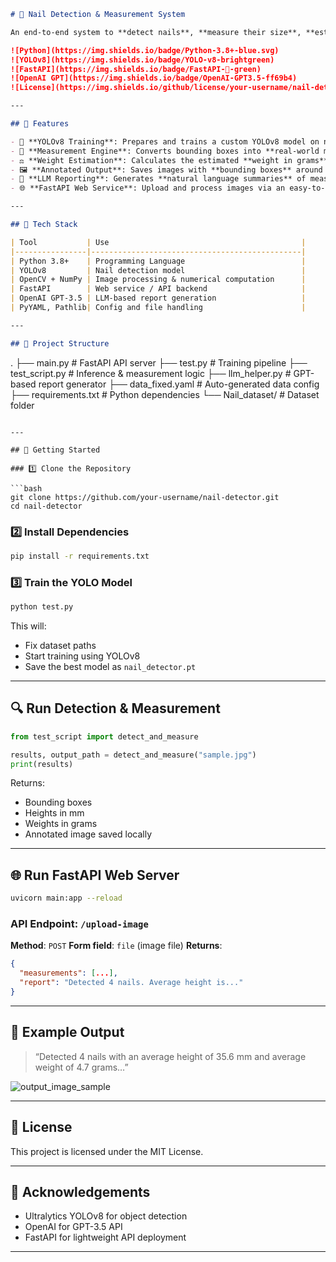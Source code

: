 ```markdown
# 🧠 Nail Detection & Measurement System

An end-to-end system to **detect nails**, **measure their size**, **estimate weight**, and **generate human-readable reports** using a trained **YOLOv8** model and **OpenAI GPT**.

![Python](https://img.shields.io/badge/Python-3.8+-blue.svg)
![YOLOv8](https://img.shields.io/badge/YOLO-v8-brightgreen)
![FastAPI](https://img.shields.io/badge/FastAPI-🚀-green)
![OpenAI GPT](https://img.shields.io/badge/OpenAI-GPT3.5-ff69b4)
![License](https://img.shields.io/github/license/your-username/nail-detector)

---

## 🔧 Features

- 🧠 **YOLOv8 Training**: Prepares and trains a custom YOLOv8 model on nail image datasets.
- 📐 **Measurement Engine**: Converts bounding boxes into **real-world mm dimensions** using calibration data.
- ⚖️ **Weight Estimation**: Calculates the estimated **weight in grams** using a specified material density.
- 🖼️ **Annotated Output**: Saves images with **bounding boxes** around detected nails.
- 🧾 **LLM Reporting**: Generates **natural language summaries** of measurements using GPT-3.5 Turbo.
- 🌐 **FastAPI Web Service**: Upload and process images via an easy-to-use REST API.

---

## 🧱 Tech Stack

| Tool           | Use                                           |
|----------------|-----------------------------------------------|
| Python 3.8+    | Programming Language                          |
| YOLOv8         | Nail detection model                          |
| OpenCV + NumPy | Image processing & numerical computation      |
| FastAPI        | Web service / API backend                     |
| OpenAI GPT-3.5 | LLM-based report generation                   |
| PyYAML, Pathlib| Config and file handling                      |

---

## 📁 Project Structure

```

.
├── main.py              # FastAPI API server
├── test.py              # Training pipeline
├── test\_script.py       # Inference & measurement logic
├── llm\_helper.py        # GPT-based report generator
├── data\_fixed.yaml      # Auto-generated data config
├── requirements.txt     # Python dependencies
└── Nail\_dataset/        # Dataset folder

````

---

## 🚀 Getting Started

### 1️⃣ Clone the Repository

```bash
git clone https://github.com/your-username/nail-detector.git
cd nail-detector
````

### 2️⃣ Install Dependencies

```bash
pip install -r requirements.txt
```

### 3️⃣ Train the YOLO Model

```bash
python test.py
```

This will:

* Fix dataset paths
* Start training using YOLOv8
* Save the best model as `nail_detector.pt`

---

## 🔍 Run Detection & Measurement

```python
from test_script import detect_and_measure

results, output_path = detect_and_measure("sample.jpg")
print(results)
```

Returns:

* Bounding boxes
* Heights in mm
* Weights in grams
* Annotated image saved locally

---

## 🌐 Run FastAPI Web Server

```bash
uvicorn main:app --reload
```

### API Endpoint: `/upload-image`

**Method**: `POST`
**Form field**: `file` (image file)
**Returns**:

```json
{
  "measurements": [...],
  "report": "Detected 4 nails. Average height is..."
}
```

---

## 📸 Example Output

> “Detected 4 nails with an average height of 35.6 mm and average weight of 4.7 grams…”

![output\_image\_sample](example_output.jpg)

---

## 📄 License

This project is licensed under the MIT License.

---

## 🙌 Acknowledgements

* Ultralytics YOLOv8 for object detection
* OpenAI for GPT-3.5 API
* FastAPI for lightweight API deployment

---
